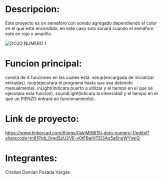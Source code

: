 # Descripcion:
Este proyecto es un semaforo con sonido agregado dependiendo el color en el que esté encendido, en este caso solo sonará cuando el semáforo este en rojo o amarillo.


![DOJO NUMERO 1](https://user-images.githubusercontent.com/78286119/235331927-092f3e2f-d7c0-4445-8976-df7974f14d4d.png)

# Funcion principal:
  consta de 4 funciones en las cuales está:
    setup(encargada de inicializar entradas). 
    loop(ejecutara el programa hasta que sea detenido manualmente).
    inLight(indicara puerto a utilizar y el tiempo en el que se ejecutara esta funcion).
    soundLight(inticara la intensidad y el tiempo en el que un PIENZO entrará en funcionamiento).

# Link de proyecto: 
   https://www.tinkercad.com/things/0skjM0BI15l-dojo-numero-1/editel?sharecode=m81Ppb_0redSzU2VE-v0tFBaHiTEl3Ao5a6ngWYjwjQ
 
# Integrantes:
   Cristian Damian Posada Vargas

